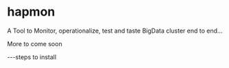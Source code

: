 # hapmon
A Tool to Monitor, operationalize, test and taste BigData cluster end to end...

More to come soon

---steps to install
